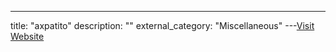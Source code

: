 ---
title: "axpatito"
description: ""
external_category: "Miscellaneous"
---[Visit Website](https://github.com/axpatito)

